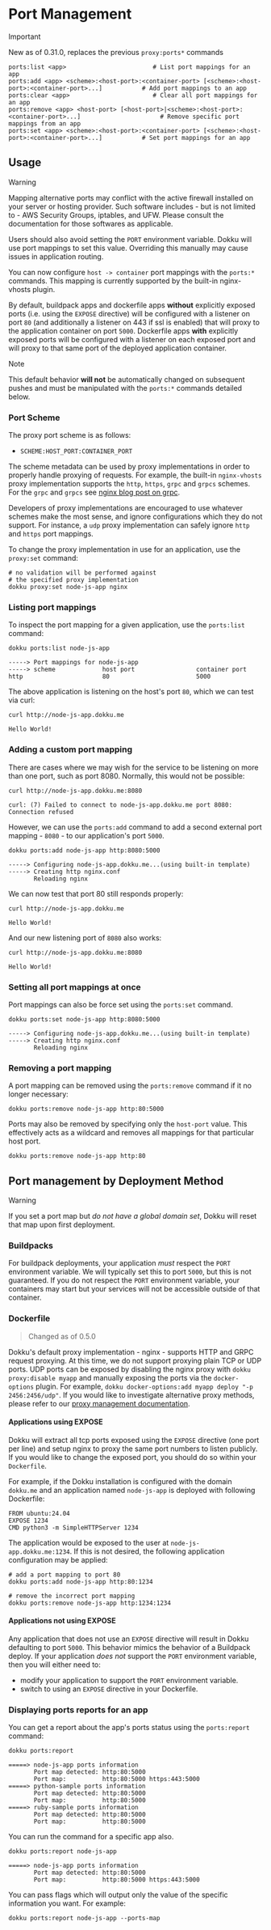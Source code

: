 # Port Management

> [!IMPORTANT]
> New as of 0.31.0, replaces the previous `proxy:ports*` commands

```
ports:list <app>                        # List port mappings for an app
ports:add <app> <scheme>:<host-port>:<container-port> [<scheme>:<host-port>:<container-port>...]           # Add port mappings to an app
ports:clear <app>                       # Clear all port mappings for an app
ports:remove <app> <host-port> [<host-port>|<scheme>:<host-port>:<container-port>...]                      # Remove specific port mappings from an app
ports:set <app> <scheme>:<host-port>:<container-port> [<scheme>:<host-port>:<container-port>...]           # Set port mappings for an app
```

## Usage

> [!WARNING]
> Mapping alternative ports may conflict with the active firewall installed on your server or hosting provider. Such software includes - but is not limited to - AWS Security Groups, iptables, and UFW. Please consult the documentation for those softwares as applicable.
>
> Users should also avoid setting the `PORT` environment variable. Dokku will use port mappings to set this value. Overriding this manually may cause issues in application routing.

You can now configure `host -> container` port mappings with the `ports:*` commands. This mapping is currently supported by the built-in nginx-vhosts plugin.

By default, buildpack apps and dockerfile apps **without** explicitly exposed ports (i.e. using the `EXPOSE` directive) will be configured with a listener on port `80` (and additionally a listener on 443 if ssl is enabled) that will proxy to the application container on port `5000`. Dockerfile apps **with** explicitly exposed ports will be configured with a listener on each exposed port and will proxy to that same port of the deployed application container.

> [!NOTE]
> This default behavior **will not** be automatically changed on subsequent pushes and must be manipulated with the `ports:*` commands detailed below.

### Port Scheme

The proxy port scheme is as follows:

- `SCHEME:HOST_PORT:CONTAINER_PORT`

The scheme metadata can be used by proxy implementations in order to properly handle proxying of requests. For example, the built-in `nginx-vhosts` proxy implementation supports the `http`, `https`, `grpc` and `grpcs` schemes. For the `grpc` and `grpcs` see [nginx blog post on grpc](https://www.nginx.com/blog/nginx-1-13-10-grpc/).

Developers of proxy implementations are encouraged to use whatever schemes make the most sense, and ignore configurations which they do not support. For instance, a `udp` proxy implementation can safely ignore `http` and `https` port mappings.

To change the proxy implementation in use for an application, use the `proxy:set` command:

```shell
# no validation will be performed against
# the specified proxy implementation
dokku proxy:set node-js-app nginx
```

### Listing port mappings

To inspect the port mapping for a given application, use the `ports:list` command:

```shell
dokku ports:list node-js-app
```

```
-----> Port mappings for node-js-app
-----> scheme             host port                 container port
http                      80                        5000
```

The above application is listening on the host's port `80`, which we can test via curl:

```shell
curl http://node-js-app.dokku.me
```

```
Hello World!
```

### Adding a custom port mapping

There are cases where we may wish for the service to be listening on more than one port, such as port 8080. Normally, this would not be possible:

```shell
curl http://node-js-app.dokku.me:8080
```

```
curl: (7) Failed to connect to node-js-app.dokku.me port 8080: Connection refused
```

However, we can use the `ports:add` command to add a second external port mapping - `8080` - to our application's port `5000`.

```shell
dokku ports:add node-js-app http:8080:5000
```

```
-----> Configuring node-js-app.dokku.me...(using built-in template)
-----> Creating http nginx.conf
       Reloading nginx
```

We can now test that port 80 still responds properly:

```shell
curl http://node-js-app.dokku.me
```

```
Hello World!
```

And our new listening port of `8080` also works:

```shell
curl http://node-js-app.dokku.me:8080
```

```
Hello World!
```

### Setting all port mappings at once

Port mappings can also be force set using the `ports:set` command.

```shell
dokku ports:set node-js-app http:8080:5000
```

```
-----> Configuring node-js-app.dokku.me...(using built-in template)
-----> Creating http nginx.conf
       Reloading nginx
```

### Removing a port mapping

A port mapping can be removed using the `ports:remove` command if it no longer necessary:

```shell
dokku ports:remove node-js-app http:80:5000
```

Ports may also be removed by specifying only the `host-port` value. This effectively acts as a wildcard and removes all mappings for that particular host port.

```shell
dokku ports:remove node-js-app http:80
```

## Port management by Deployment Method

> [!WARNING]
> If you set a port map but _do not have a global domain set_, Dokku will reset that map upon first deployment.

### Buildpacks

For buildpack deployments, your application _must_ respect the `PORT` environment variable. We will typically set this to port `5000`, but this is not guaranteed. If you do not respect the `PORT` environment variable, your containers may start but your services will not be accessible outside of that container.

### Dockerfile

> Changed as of 0.5.0

Dokku's default proxy implementation - nginx - supports HTTP and GRPC request proxying. At this time, we do not support proxying plain TCP or UDP ports. UDP ports can be exposed by disabling the nginx proxy with `dokku proxy:disable myapp` and manually exposing the ports via the `docker-options` plugin. For example, `dokku docker-options:add myapp deploy "-p 2456:2456/udp"`. If you would like to investigate alternative proxy methods, please refer to our [proxy management documentation](/docs/networking/proxy-management.md).

#### Applications using EXPOSE

Dokku will extract all tcp ports exposed using the `EXPOSE` directive (one port per line) and setup nginx to proxy the same port numbers to listen publicly. If you would like to change the exposed port, you should do so within your `Dockerfile`.

For example, if the Dokku installation is configured with the domain `dokku.me` and an application named `node-js-app` is deployed with following Dockerfile:

```
FROM ubuntu:24.04
EXPOSE 1234
CMD python3 -m SimpleHTTPServer 1234
```

The application would be exposed to the user at `node-js-app.dokku.me:1234`. If this is not desired, the following application configuration may be applied:

```shell
# add a port mapping to port 80
dokku ports:add node-js-app http:80:1234

# remove the incorrect port mapping
dokku ports:remove node-js-app http:1234:1234
```

#### Applications not using EXPOSE

Any application that does not use an `EXPOSE` directive will result in Dokku defaulting to port `5000`. This behavior mimics the behavior of a Buildpack deploy. If your application _does not_ support the `PORT` environment variable, then you will either need to:

- modify your application to support the `PORT` environment variable.
- switch to using an `EXPOSE` directive in your Dockerfile.

### Displaying ports reports for an app

You can get a report about the app's ports status using the `ports:report` command:

```shell
dokku ports:report
```

```
=====> node-js-app ports information
       Port map detected: http:80:5000
       Port map:          http:80:5000 https:443:5000
=====> python-sample ports information
       Port map detected: http:80:5000
       Port map:          http:80:5000
=====> ruby-sample ports information
       Port map detected: http:80:5000
       Port map:          http:80:5000
```

You can run the command for a specific app also.

```shell
dokku ports:report node-js-app
```

```
=====> node-js-app ports information
       Port map detected: http:80:5000
       Port map:          http:80:5000 https:443:5000
```

You can pass flags which will output only the value of the specific information you want. For example:

```shell
dokku ports:report node-js-app --ports-map
```
